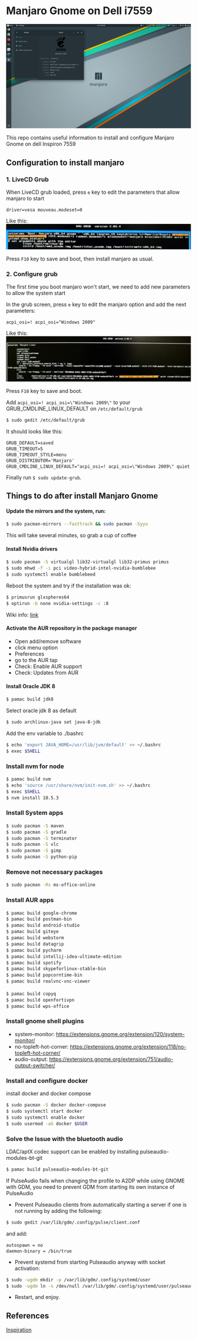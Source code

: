 # Manjaro Gnome on Dell i7559

![desktop](docs/manjaro-gnome-dell-7559.png)

This repo contains useful information to install and configure Manjaro Gnome on dell Inspiron 7559

## Configuration to install manjaro

### 1. LiveCD Grub

When LiveCD grub loaded, press `e` key to edit the parameters that allow manjaro to start
```text
driver=vesa mouveau.modeset=0
```
Like this:
![](docs/grub01.png)

Press `F10` key to save and boot, then install manjaro as usual.

### 2. Configure grub

The first time you boot manjaro won't start, we need to add new parameters to allow the system start

In the grub screen, press `e` key to edit the manjaro option and add the next parameters:
```text
acpi_osi=! acpi_osi="Windows 2009"
```
Like this:
![](docs/grub02.png)

Press `F10` key to save and boot.

Add `acpi_osi=! acpi_osi=\"Windows 2009\"` to your GRUB_CMDLINE_LINUX_DEFAULT on `/etc/default/grub` 
```bash
$ sudo gedit /etc/default/grub
```
It should looks like this:
```text
GRUB_DEFAULT=saved
GRUB_TIMEOUT=5
GRUB_TIMEOUT_STYLE=menu
GRUB_DISTRIBUTOR='Manjaro'
GRUB_CMDLINE_LINUX_DEFAULT="acpi_osi=! acpi_osi=\"Windows 2009\" quiet
```
Finally run `$ sudo update-grub`.

## Things to do after install Manjaro Gnome

#### Update the mirrors and the system, run:
```bash	
$ sudo pacman-mirrors --fasttrack && sudo pacman -Syyu
```
This will take several minutes, so grab a cup of coffee

#### Install Nvidia drivers
```bash
$ sudo pacman -S virtualgl lib32-virtualgl lib32-primus primus
$ sudo mhwd -f -i pci video-hybrid-intel-nvidia-bumblebee
$ sudo systemctl enable bumblebeed
```
Reboot the system and try if the installation was ok:
```bash
$ primusrun glxspheres64
$ optirun -b none nvidia-settings -c :8
```
Wiki info: [link](https://wiki.manjaro.org/index.php?title=Configure_NVIDIA_(non-free)_settings_and_load_them_on_Startup#Bumblebee_and_Steam)


#### Activate the AUR repository in the package manager 
- Open add/remove software
- click menu option
- Preferences
- go to the AUR tap
- Check: Enable AUR support
- Check: Updates from AUR

#### Install Oracle JDK 8
```bash
$ pamac build jdk8
```

Select oracle jdk 8 as default
```bash
$ sudo archlinux-java set java-8-jdk
```
Add the env variable to ./bashrc
```bash
$ echo 'export JAVA_HOME=/usr/lib/jvm/default' >> ~/.bashrc
$ exec $SHELL
```

### Install nvm for node
```bash
$ pamac build nvm
$ echo 'source /usr/share/nvm/init-nvm.sh' >> ~/.bashrc
$ exec $SHELL
$ nvm install 10.5.3
```

### Install System apps
```bash
$ sudo pacman -S maven
$ sudo pacman -S gradle
$ sudo pacman -S terminator
$ sudo pacman -S vlc
$ sudo pacman -S gimp
$ sudo pacman -S python-pip
```

### Remove not necessary packages
```bash
$ sudo pacman -Rs ms-office-online
```

### Install AUR apps
```bash
$ pamac build google-chrome
$ pamac build postman-bin
$ pamac build android-studio
$ pamac build giteye
$ pamac build webstorm
$ pamac build datagrip
$ pamac build pycharm
$ pamac build intellij-idea-ultimate-edition
$ pamac build spotify
$ pamac build skypeforlinux-stable-bin
$ pamac build popcorntime-bin
$ pamac build realvnc-vnc-viewer

$ pamac build copyq
$ pamac build openfortivpn
$ pamac build wps-office
```

### Install gnome shell plugins
- system-monitor: https://extensions.gnome.org/extension/120/system-monitor/
- no-topleft-hot-corner: https://extensions.gnome.org/extension/118/no-topleft-hot-corner/
- audio-output: https://extensions.gnome.org/extension/751/audio-output-switcher/

### Install and configure docker 

install docker and docker compose
```bash
$ sudo pacman -S docker docker-compose
$ sudo systemctl start docker
$ sudo systemctl enable docker
$ sudo usermod -aG docker $USER
```

### Solve the Issue with the bluetooth audio

LDAC/aptX codec support can be enabled by installing pulseaudio-modules-bt-git
```bash
$ pamac build pulseaudio-modules-bt-git
```

If PulseAudio fails when changing the profile to A2DP while using GNOME with GDM, you need to prevent GDM from starting its own instance of PulseAudio

- Prevent Pulseaudio clients from automatically starting a server if one is not running by adding the following:
```bash
$ sudo gedit /var/lib/gdm/.config/pulse/client.conf
```
and add:
```text
autospawn = no
daemon-binary = /bin/true
```

- Prevent systemd from starting Pulseaudio anyway with socket activation:
```bash
$ sudo -ugdm mkdir -p /var/lib/gdm/.config/systemd/user
$ sudo -ugdm ln -s /dev/null /var/lib/gdm/.config/systemd/user/pulseaudio.socket
```
- Restart, and enjoy. 

## References
[Inspiration](https://github.com/oguzkaganeren/manjaroGnomeDell7559.github.io/blob/master/index.md)